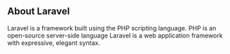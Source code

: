 

## About Laravel

Laravel is a framework built using the PHP scripting language. PHP is an open-source server-side language
Laravel is a web application framework with expressive, elegant syntax. 


